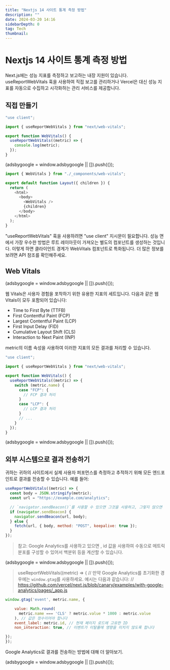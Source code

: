 ```yaml
---
title: "Nextjs 14 사이트 통계 측정 방법"
description: ""
date: 2024-03-20 14:16
sidebarDepth: 0
tag: Tech
thumbnail:
---
```


# Nextjs 14 사이트 통계 측정 방법

Next.js에는 성능 지표를 측정하고 보고하는 내장 지원이 있습니다. useReportWebVitals 훅을 사용하여 직접 보고를 관리하거나 Vercel은 대신 성능 지표를 자동으로 수집하고 시각화하는 관리 서비스를 제공합니다.

## 직접 만들기

```js
"use client";

import { useReportWebVitals } from "next/web-vitals";

export function WebVitals() {
  useReportWebVitals((metric) => {
    console.log(metric);
  });
}
```

<!-- ui-log 수평형 -->

<ins class="adsbygoogle"
      style="display:block"
      data-ad-client="ca-pub-4877378276818686"
      data-ad-slot="9743150776"
      data-ad-format="auto"
      data-full-width-responsive="true"></ins>
<component is="script">
(adsbygoogle = window.adsbygoogle || []).push({});
</component>

```js
import { WebVitals } from "./_components/web-vitals";

export default function Layout({ children }) {
  return (
    <html>
      <body>
        <WebVitals />
        {children}
      </body>
    </html>
  );
}
```

"useReportWebVitals" 훅을 사용하려면 "use client" 지시문이 필요합니다. 성능 면에서 가장 우수한 방법은 루트 레이아웃이 가져오는 별도의 컴포넌트를 생성하는 것입니다. 이렇게 하면 클라이언트 경계가 WebVitals 컴포넌트로 특화됩니다.
더 많은 정보를 보려면 API 참조를 확인해주세요.

## Web Vitals

<!-- ui-log 수평형 -->

<ins class="adsbygoogle"
      style="display:block"
      data-ad-client="ca-pub-4877378276818686"
      data-ad-slot="9743150776"
      data-ad-format="auto"
      data-full-width-responsive="true"></ins>
<component is="script">
(adsbygoogle = window.adsbygoogle || []).push({});
</component>

웹 Vitals은 사용자 경험을 포착하기 위한 유용한 지표의 세트입니다. 다음과 같은 웹 Vitals이 모두 포함되어 있습니다:

- Time to First Byte (TTFB)
- First Contentful Paint (FCP)
- Largest Contentful Paint (LCP)
- First Input Delay (FID)
- Cumulative Layout Shift (CLS)
- Interaction to Next Paint (INP)

metric의 이름 속성을 사용하여 이러한 지표의 모든 결과를 처리할 수 있습니다.

```typescript
"use client";

import { useReportWebVitals } from "next/web-vitals";

export function WebVitals() {
  useReportWebVitals((metric) => {
    switch (metric.name) {
      case "FCP": {
        // FCP 결과 처리
      }
      case "LCP": {
        // LCP 결과 처리
      }
      // ...
    }
  });
}
```

<!-- ui-log 수평형 -->

<ins class="adsbygoogle"
      style="display:block"
      data-ad-client="ca-pub-4877378276818686"
      data-ad-slot="9743150776"
      data-ad-format="auto"
      data-full-width-responsive="true"></ins>
<component is="script">
(adsbygoogle = window.adsbygoogle || []).push({});
</component>

## 외부 시스템으로 결과 전송하기

귀하는 귀하의 사이트에서 실제 사용자 퍼포먼스를 측정하고 추적하기 위해 모든 엔드포인트로 결과를 전송할 수 있습니다. 예를 들어:

```js
useReportWebVitals((metric) => {
  const body = JSON.stringify(metric);
  const url = "https://example.com/analytics";

  // `navigator.sendBeacon()`를 사용할 수 있으면 그것을 사용하고, 그렇지 않으면 `fetch()`를 사용합니다.
  if (navigator.sendBeacon) {
    navigator.sendBeacon(url, body);
  } else {
    fetch(url, { body, method: "POST", keepalive: true });
  }
});
```

> 참고: Google Analytics를 사용하고 있으면
> , id 값을 사용하여 수동으로 메트릭 분포를 구성할 수 있어서 백분위 등을 계산할 수 있습니다.

<!-- ui-log 수평형 -->

<ins class="adsbygoogle"
      style="display:block"
      data-ad-client="ca-pub-4877378276818686"
      data-ad-slot="9743150776"
      data-ad-format="auto"
      data-full-width-responsive="true"></ins>
<component is="script">
(adsbygoogle = window.adsbygoogle || []).push({});
</component>

> useReportWebVitals((metric) => {
> // 만약 Google Analytics를 초기화한 경우에는 `window.gtag`를 사용하세요. 예시는 다음과 같습니다:
> // https://github.com/vercel/next.js/blob/canary/examples/with-google-analytics/pages/_app.js

```js
window.gtag('event', metric.name, {

    value: Math.round(
      metric.name === 'CLS' ? metric.value * 1000 : metric.value
    ), // 값은 정수이어야 합니다
    event_label: metric.id, // 현재 페이지 로드에 고유한 ID
    non_interaction: true, // 이벤트가 이탈률에 영향을 미치지 않도록 합니다

});
});
```

Google Analytics로 결과를 전송하는 방법에 대해 더 알아보기.

<!-- ui-log 수평형 -->

<ins class="adsbygoogle"
      style="display:block"
      data-ad-client="ca-pub-4877378276818686"
      data-ad-slot="9743150776"
      data-ad-format="auto"
      data-full-width-responsive="true"></ins>
<component is="script">
(adsbygoogle = window.adsbygoogle || []).push({});
</component>
